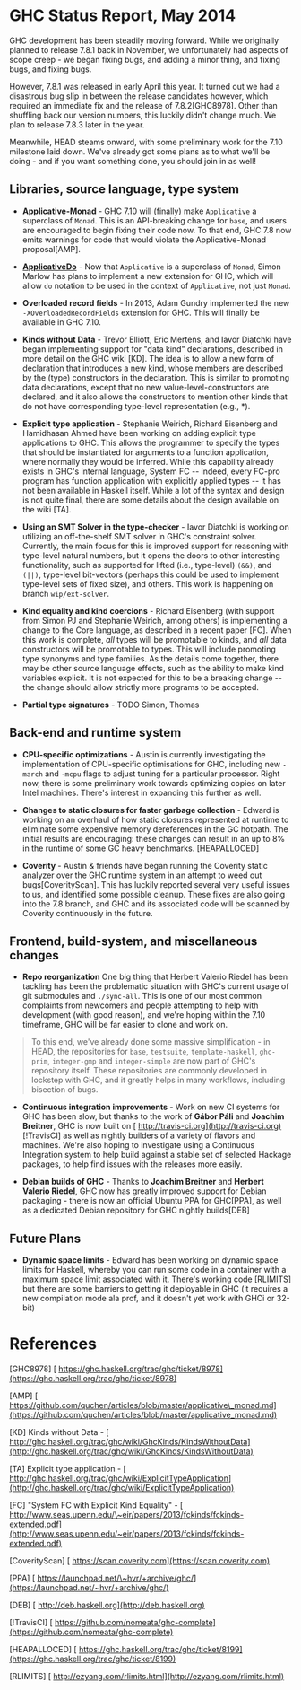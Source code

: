# GHC Status Report, May 2014



GHC development has been steadily moving forward. While we originally planned to release 7.8.1 back in November, we unfortunately had aspects of scope creep - we began fixing bugs, and adding a minor thing, and fixing bugs, and fixing bugs.



However, 7.8.1 was released in early April this year. It turned out we had a disastrous bug slip in between the release candidates however, which required an immediate fix and the release of 7.8.2\[GHC8978\]. Other than shuffling back our version numbers, this luckily didn't change much. We plan to release 7.8.3 later in the year.



Meanwhile, HEAD steams onward, with some preliminary work for the 7.10 milestone laid down. We've already got some plans as to what we'll be doing - and if you want something done, you should join in as well!


## Libraries, source language, type system


- **Applicative-Monad** - GHC 7.10 will (finally) make `Applicative` a superclass of `Monad`. This is an API-breaking change for `base`, and users are encouraged to begin fixing their code now. To that end, GHC 7.8 now emits warnings for code that would violate the Applicative-Monad proposal\[AMP\].

- **[ApplicativeDo](applicative-do)** - Now that `Applicative` is a superclass of `Monad`, Simon Marlow has plans to implement a new extension for GHC, which will allow `do` notation to be used in the context of `Applicative`, not just `Monad`.

- **Overloaded record fields** - In 2013, Adam Gundry implemented the new `-XOverloadedRecordFields` extension for GHC. This will finally be available in GHC 7.10.

- **Kinds without Data** - Trevor Elliott, Eric Mertens, and Iavor Diatchki have began implementing support for "data kind" declarations, described in more detail on the GHC wiki \[KD\]. The idea is to allow a new form of declaration that introduces a new kind, whose members are described by the (type) constructors in the declaration. This is similar to promoting data declarations, except that no new value-level-constructors are declared, and it also allows the constructors to mention other kinds that do not have corresponding type-level representation (e.g., \*). 

- **Explicit type application** - Stephanie Weirich, Richard Eisenberg and Hamidhasan Ahmed have been working on adding explicit type applications to GHC. This allows the programmer to specify the types that should be instantiated for arguments to a function application, where normally they would be inferred. While this capability already exists in GHC's internal language, System FC -- indeed, every FC-pro program has function application with explicitly applied types -- it has not been available in Haskell itself. While a lot of the syntax and design is not quite final, there are some details about the design available on the wiki \[TA\].

- **Using an SMT Solver in the type-checker** - Iavor Diatchki is working on utilizing an off-the-shelf SMT solver in GHC's constraint solver. Currently, the main focus for this is improved support for reasoning with type-level natural numbers, but it opens the doors to other interesting functionality, such as supported for lifted (i.e., type-level) `(&&)`, and `(||)`, type-level bit-vectors (perhaps this could be used to implement type-level sets of fixed size), and others.   This work is happening on branch `wip/ext-solver`.

- **Kind equality and kind coercions** - Richard Eisenberg (with support from Simon PJ and Stephanie Weirich, among others) is implementing a change to the Core language, as described in a recent paper \[FC\]. When this work is complete, *all* types will be promotable to kinds, and *all* data constructors will be promotable to types. This will include promoting type synonyms and type families. As the details come together, there may be other source language effects, such as the ability to make kind variables explicit. It is not expected for this to be a breaking change -- the change should allow strictly more programs to be accepted.

- **Partial type signatures** - TODO Simon, Thomas

## Back-end and runtime system


- **CPU-specific optimizations** - Austin is currently investigating the implementation of CPU-specific optimisations for GHC, including new `-march` and `-mcpu` flags to adjust tuning for a particular processor. Right now, there is some preliminary work towards optimizing copies on later Intel machines. There's interest in expanding this further as well.

- **Changes to static closures for faster garbage collection** - Edward is working on an overhaul of how static closures represented at runtime to eliminate some expensive memory dereferences in the GC hotpath. The initial results are encouraging: these changes can result in an up to 8% in the runtime of some GC heavy benchmarks. \[HEAPALLOCED\]

- **Coverity** - Austin & friends have began running the Coverity static analyzer over the GHC runtime system in an attempt to weed out bugs\[CoverityScan\]. This has luckily reported several very useful issues to us, and identified some possible cleanup. These fixes are also going into the 7.8 branch, and GHC and its associated code will be scanned by Coverity continuously in the future.

## Frontend, build-system, and miscellaneous changes


- **Repo reorganization** One big thing that Herbert Valerio Riedel has been tackling has been the problematic situation with GHC's current usage of git submodules and `./sync-all`. This is one of our most common complaints from newcomers and people attempting to help with development (with good reason), and we're hoping within the 7.10 timeframe, GHC will be far easier to clone and work on.

>
>
> To this end, we've already done some massive simplification - in HEAD, the repositories for `base`, `testsuite`, `template-haskell`, `ghc-prim`, `integer-gmp` and `integer-simple` are now part of GHC's repository itself. These repositories are commonly developed in lockstep with GHC, and it greatly helps in many workflows, including bisection of bugs.
>
>

- **Continuous integration improvements** - Work on new CI systems for GHC has been slow, but thanks to the work of **Gábor Páli** and **Joachim Breitner**, GHC is now built on [
  http://travis-ci.org](http://travis-ci.org) \[!TravisCI\] as well as nightly builders of a variety of flavors and machines. We're also hoping to investigate using a Continuous Integration system to help build against a stable set of selected Hackage packages, to help find issues with the releases more easily.

- **Debian builds of GHC** - Thanks to **Joachim Breitner** and **Herbert Valerio Riedel**, GHC now has greatly improved support for Debian packaging - there is now an official Ubuntu PPA for GHC\[PPA\], as well as a dedicated Debian repository for GHC nightly builds\[DEB\]

## Future Plans


- **Dynamic space limits** - Edward has been working on dynamic space limits for Haskell, whereby you can run some code in a container with a maximum space limit associated with it.  There's working code \[RLIMITS\] but there are some barriers to getting it deployable in GHC (it requires a new compilation mode ala prof, and it doesn't yet work with GHCi or 32-bit)

# References



\[GHC8978\] [
https://ghc.haskell.org/trac/ghc/ticket/8978](https://ghc.haskell.org/trac/ghc/ticket/8978) 

\[AMP\] [
https://github.com/quchen/articles/blob/master/applicative\_monad.md](https://github.com/quchen/articles/blob/master/applicative_monad.md) 
 
\[KD\] Kinds without Data - [
http://ghc.haskell.org/trac/ghc/wiki/GhcKinds/KindsWithoutData](http://ghc.haskell.org/trac/ghc/wiki/GhcKinds/KindsWithoutData)  
 
\[TA\] Explicit type application - [
http://ghc.haskell.org/trac/ghc/wiki/ExplicitTypeApplication](http://ghc.haskell.org/trac/ghc/wiki/ExplicitTypeApplication) 

\[FC\] "System FC with Explicit Kind Equality" - [
http://www.seas.upenn.edu/\~eir/papers/2013/fckinds/fckinds-extended.pdf](http://www.seas.upenn.edu/~eir/papers/2013/fckinds/fckinds-extended.pdf) 

\[CoverityScan\] [ https://scan.coverity.com](https://scan.coverity.com) 
 
\[PPA\] [
https://launchpad.net/\~hvr/+archive/ghc/](https://launchpad.net/~hvr/+archive/ghc/) 
 
\[DEB\] [ http://deb.haskell.org](http://deb.haskell.org) 
 
\[!TravisCI\] [
https://github.com/nomeata/ghc-complete](https://github.com/nomeata/ghc-complete) 
 
\[HEAPALLOCED\] [
https://ghc.haskell.org/trac/ghc/ticket/8199](https://ghc.haskell.org/trac/ghc/ticket/8199) 
 
\[RLIMITS\] [ http://ezyang.com/rlimits.html](http://ezyang.com/rlimits.html) 


